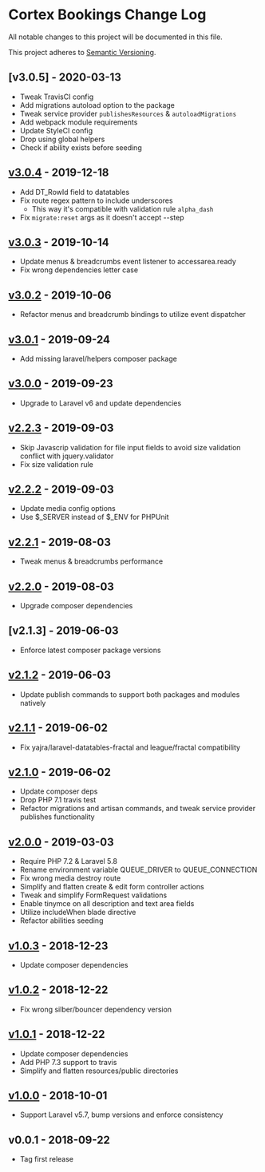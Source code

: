 # Cortex Bookings Change Log

All notable changes to this project will be documented in this file.

This project adheres to [Semantic Versioning](CONTRIBUTING.md).


## [v3.0.5] - 2020-03-13
- Tweak TravisCI config
- Add migrations autoload option to the package
- Tweak service provider `publishesResources` & `autoloadMigrations`
- Add webpack module requirements
- Update StyleCI config
- Drop using global helpers
- Check if ability exists before seeding

## [v3.0.4] - 2019-12-18
- Add DT_RowId field to datatables
- Fix route regex pattern to include underscores
  - This way it's compatible with validation rule `alpha_dash`
- Fix `migrate:reset` args as it doesn't accept --step

## [v3.0.3] - 2019-10-14
- Update menus & breadcrumbs event listener to accessarea.ready
- Fix wrong dependencies letter case

## [v3.0.2] - 2019-10-06
- Refactor menus and breadcrumb bindings to utilize event dispatcher

## [v3.0.1] - 2019-09-24
- Add missing laravel/helpers composer package

## [v3.0.0] - 2019-09-23
- Upgrade to Laravel v6 and update dependencies

## [v2.2.3] - 2019-09-03
- Skip Javascrip validation for file input fields to avoid size validation conflict with jquery.validator
- Fix size validation rule

## [v2.2.2] - 2019-09-03
- Update media config options
- Use $_SERVER instead of $_ENV for PHPUnit

## [v2.2.1] - 2019-08-03
- Tweak menus & breadcrumbs performance

## [v2.2.0] - 2019-08-03
- Upgrade composer dependencies

## [v2.1.3] - 2019-06-03
- Enforce latest composer package versions

## [v2.1.2] - 2019-06-03
- Update publish commands to support both packages and modules natively

## [v2.1.1] - 2019-06-02
- Fix yajra/laravel-datatables-fractal and league/fractal compatibility

## [v2.1.0] - 2019-06-02
- Update composer deps
- Drop PHP 7.1 travis test
- Refactor migrations and artisan commands, and tweak service provider publishes functionality

## [v2.0.0] - 2019-03-03
- Require PHP 7.2 & Laravel 5.8
- Rename environment variable QUEUE_DRIVER to QUEUE_CONNECTION
- Fix wrong media destroy route
- Simplify and flatten create & edit form controller actions
- Tweak and simplify FormRequest validations
- Enable tinymce on all description and text area fields
- Utilize includeWhen blade directive
- Refactor abilities seeding

## [v1.0.3] - 2018-12-23
- Update composer dependencies

## [v1.0.2] - 2018-12-22
- Fix wrong silber/bouncer dependency version

## [v1.0.1] - 2018-12-22
- Update composer dependencies
- Add PHP 7.3 support to travis
- Simplify and flatten resources/public directories

## [v1.0.0] - 2018-10-01
- Support Laravel v5.7, bump versions and enforce consistency

## v0.0.1 - 2018-09-22
- Tag first release

[v3.0.4]: https://github.com/rinvex/cortex-bookings/compare/v3.0.3...v3.0.4
[v3.0.3]: https://github.com/rinvex/cortex-bookings/compare/v3.0.2...v3.0.3
[v3.0.2]: https://github.com/rinvex/cortex-bookings/compare/v3.0.1...v3.0.2
[v3.0.1]: https://github.com/rinvex/cortex-bookings/compare/v3.0.0...v3.0.1
[v3.0.0]: https://github.com/rinvex/cortex-bookings/compare/v2.2.3...v3.0.0
[v2.2.3]: https://github.com/rinvex/cortex-bookings/compare/v2.2.2...v2.2.3
[v2.2.2]: https://github.com/rinvex/cortex-bookings/compare/v2.2.1...v2.2.2
[v2.2.1]: https://github.com/rinvex/cortex-bookings/compare/v2.2.0...v2.2.1
[v2.2.0]: https://github.com/rinvex/cortex-bookings/compare/v2.1.2...v2.2.0
[v2.1.2]: https://github.com/rinvex/cortex-bookings/compare/v2.1.1...v2.1.2
[v2.1.1]: https://github.com/rinvex/cortex-bookings/compare/v2.1.0...v2.1.1
[v2.1.0]: https://github.com/rinvex/cortex-bookings/compare/v2.0.0...v2.1.0
[v2.0.0]: https://github.com/rinvex/cortex-bookings/compare/v1.0.3...v2.0.0
[v1.0.3]: https://github.com/rinvex/cortex-bookings/compare/v1.0.2...v1.0.3
[v1.0.2]: https://github.com/rinvex/cortex-bookings/compare/v1.0.1...v1.0.2
[v1.0.1]: https://github.com/rinvex/cortex-bookings/compare/v1.0.0...v1.0.1
[v1.0.0]: https://github.com/rinvex/cortex-bookings/compare/v0.0.1...v1.0.0
